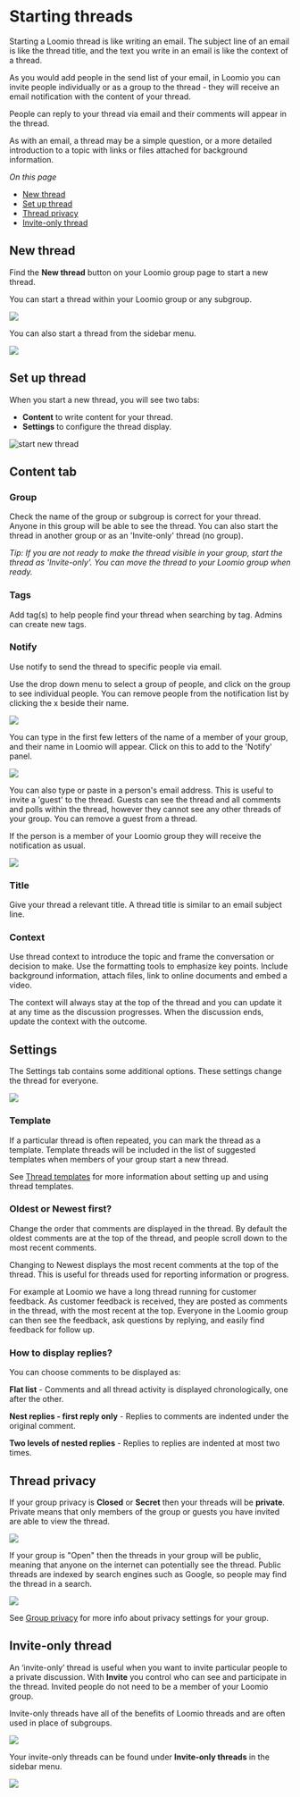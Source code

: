 # Starting threads

Starting a Loomio thread is like writing an email. The subject line of an email is like the thread title, and the text you write in an email is like the context of a thread.   

As you would add people in the send list of your email, in Loomio you can invite people individually or as a group to the thread - they will receive an email notification with the content of your thread.
 
People can reply to your thread via email and their comments will appear in the thread.
 
As with an email, a thread may be a simple question, or a more detailed introduction to a topic with links or files attached for background information.

*On this page*
- [New thread](#new-thread)
- [Set up thread](#set-up-thread)
- [Thread privacy](#thread-privacy)
- [Invite-only thread](#invite-only-thread)
 
## New thread

Find the **New thread** button on your Loomio group page to start a new thread.

You can start a thread within your Loomio group or any subgroup.  

![](thread_new.png)

You can also start a thread from the sidebar menu.

![](thread_new_sidebar.png)

## Set up thread

When you start a new thread, you will see two tabs:

- **Content** to write content for your thread.
- **Settings** to configure the thread display.

![start new thread](thread_start_new_2.png)

## Content tab

### Group
Check the name of the group or subgroup is correct for your thread.  Anyone in this group will be able to see the thread. You can also start the thread in another group or as an 'Invite-only' thread (no group).

*Tip: If you are not ready to make the thread visible in your group, start the thread as 'Invite-only'.  You can move the thread to your Loomio group when ready.*

### Tags
Add tag(s) to help people find your thread when searching by tag.  Admins can create new tags. 

### Notify
Use notify to send the thread to specific people via email. 

Use the drop down menu to select a group of people, and click on the group to see individual people.  You can remove people from the notification list by clicking the x beside their name.  

![](thread_notification.png)

You can type in the first few letters of the name of a member of your group, and their name in Loomio will appear. Click on this to add to the 'Notify' panel.

![](thread_notify_user.png)

You can also type or paste in a person's email address.  This is useful to invite a 'guest' to the thread.  Guests can see the thread and all comments and polls within the thread, however they cannot see any other threads of your group.  You can remove a guest from a thread. 

If the person is a member of your Loomio group they will receive the notification as usual.

![](thread_notify_email.png)

### Title
Give your thread a relevant title.  A thread title is similar to an email subject line.

### Context
Use thread context to introduce the topic and frame the conversation or decision to make. Use the formatting tools to emphasize key points. Include background information, attach files, link to online documents and embed a video. 

The context will always stay at the top of the thread and you can update it at any time as the discussion progresses.  When the discussion ends, update the context with the outcome.

## Settings
The Settings tab contains some additional options.  These settings change the thread for everyone.

![](thread_settings.png)

### Template
If a particular thread is often repeated, you can mark the thread as a template.  Template threads will be included in the list of suggested templates when members of your group start a new thread.

See [Thread templates](https://help.loomio.com/en/user_manual/threads/templates/index.html#thread-templates) for more information about setting up and using thread templates.

### Oldest or Newest first?
Change the order that comments are displayed in the thread.  By default the oldest comments are at the top of the thread, and people scroll down to the most recent comments.  

Changing to Newest displays the most recent comments at the top of the thread.  This is useful for threads used for reporting information or progress.  

For example at Loomio we have a long thread running for customer feedback.  As customer feedback is received, they are posted as comments in the thread, with the most recent at the top.  Everyone in the Loomio group can then see the feedback, ask questions by replying, and easily find feedback for follow up.

### How to display replies?
You can choose comments to be displayed as:

**Flat list** - Comments and all thread activity is displayed chronologically, one after the other.

**Nest replies - first reply only** - Replies to comments are indented under the original comment.

**Two levels of nested replies** - Replies to replies are indented at most two times.

## Thread privacy
If your group privacy is **Closed** or **Secret** then your threads will be **private**. Private means that only members of the group or guests you have invited are able to view the thread.

![](thread_private.png)

If your group is "Open" then the threads in your group will be public, meaning that anyone on the internet can potentially see the thread.  Public threads are indexed by search engines such as Google, so people may find the thread in a search.

![](thread_public.png)

See [Group privacy](https://help.loomio.com/en/user_manual/groups/settings/index.html#privacy) for more info about privacy settings for your group.

## Invite-only thread
An ‘invite-only’ thread is useful when you want to invite particular people to a private discussion. With **Invite** you control who can see and participate in the thread. Invited people do not need to be a member of your Loomio group.

Invite-only threads have all of the benefits of Loomio threads and are often used in place of subgroups.

![](thread_invite_only.png)

Your invite-only threads can be found under **Invite-only threads** in the sidebar menu.

![](sidebar_invite_only.png)
